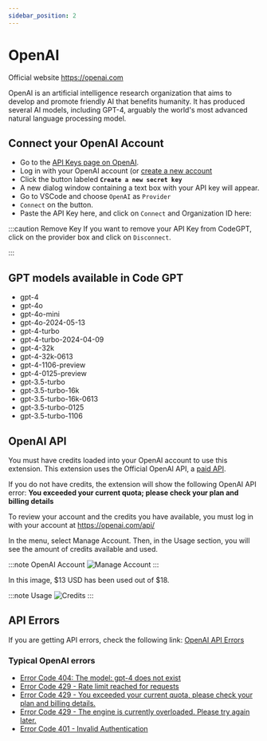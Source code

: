```yaml
---
sidebar_position: 2
---
```


# OpenAI

Official website https://openai.com

OpenAI is an artificial intelligence research organization that aims to develop and promote friendly AI that benefits humanity. It has produced several AI models, including GPT-4, arguably the world's most advanced natural language processing model.

## Connect your OpenAI Account
- Go to the [API Keys page on OpenAI](https://platform.openai.com/account/api-keys).
- Log in with your OpenAI account (or [create a new account](https://platform.openai.com/signup)
- Click the button labeled **`Create a new secret key`**
- A new dialog window containing a text box with your API key will appear.
- Go to VSCode and choose `OpenAI` as `Provider`
- `Connect` on the button.
- Paste the API Key here, and click on `Connect` and Organization ID here:


  

:::caution Remove Key
If you want to remove your API Key from CodeGPT, click on the provider box and click on `Disconnect`.



:::


## GPT models available in Code GPT
- gpt-4
- gpt-4o
- gpt-4o-mini
- gpt-4o-2024-05-13
- gpt-4-turbo
- gpt-4-turbo-2024-04-09
- gpt-4-32k
- gpt-4-32k-0613
- gpt-4-1106-preview
- gpt-4-0125-preview
- gpt-3.5-turbo
- gpt-3.5-turbo-16k
- gpt-3.5-turbo-16k-0613
- gpt-3.5-turbo-0125
- gpt-3.5-turbo-1106

## OpenAI API

You must have credits loaded into your OpenAI account to use this extension.
This extension uses the Official OpenAI API, a [paid API](https://openai.com/api/pricing/).

If you do not have credits, the extension will show the following OpenAI API error:
**You exceeded your current quota; please check your plan and billing details**

To review your account and the credits you have available, you must log in with your account at https://openai.com/api/

In the menu, select Manage Account. Then, in the Usage section, you will see the amount of credits available and used.

:::note OpenAI Account
![Manage Account](https://user-images.githubusercontent.com/6216945/213941730-b48b8b6a-8f0d-4fea-b4b3-42edc838f42e.png)
:::

In this image, $13 USD has been used out of $18.

:::note Usage
![Credits](https://user-images.githubusercontent.com/6216945/213941720-1ae816dd-fedb-4026-ae8c-b8b374d1d0dd.png)
:::

## API Errors
If you are getting API errors, check the following link: [OpenAI API Errors](https://help.openai.com/en/collections/3675931-openai-api#api-error-codes-explained)

### Typical OpenAI errors
- [Error Code 404: The model: gpt-4 does not exist](https://community.openai.com/t/when-i-try-the-gpt-4-model-chat-completion-in-api-request-i-get-an-error-that-model-does-not-exist/98850)
- [Error Code 429 - Rate limit reached for requests](https://help.openai.com/en/articles/6891829-error-code-429-rate-limit-reached-for-requests)
- [Error Code 429 - You exceeded your current quota, please check your plan and billing details.](https://help.openai.com/en/articles/6891831-error-code-429-you-exceeded-your-current-quota-please-check-your-plan-and-billing-details)
- [Error Code 429 - The engine is currently overloaded. Please try again later.](https://help.openai.com/en/articles/6891834-error-code-429-the-engine-is-currently-overloaded-please-try-again-later)
- [Error Code 401 - Invalid Authentication](https://help.openai.com/en/articles/6891767-error-code-401-invalid-authentication)
